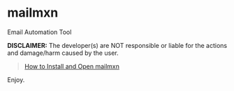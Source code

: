 # mailmxn

Email Automation Tool

__**DISCLAIMER:**__ The developer(s) are NOT responsible or liable for the actions and damage/harm caused by the user.

> [How to Install and Open mailmxn](https://github.com/itsrxmmy/mailmxn/blob/main/mailmxn/INSTALL%20AND%20OPEN.md)

Enjoy.

